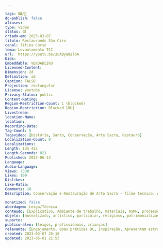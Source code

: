 ```yaml
---

tags: 🖼️/🎥️
dg-publish: false
aliases: 
type: video
status: 🟨️ 
criado-em: 2023-03-07
titulo: Restaurando São Ciro
canal: Titina Corso
tema: Levantamento TCC 
url:  https://youtu.be/2uA8ya92loA
Kids: 
Embeddable: VERDADEIRO
Licensed-Content: 
Dimension: 2d
Definition: sd
Caption: FALSO
Projection: rectangular
License: youtube
Privacy-Status: public
Content-Rating: 
Region-Restriction-Count: 1 (blocked)
Region-Restriction: Blocked [RU]
Livestream: 
location-Name: 
location: 
Recording-Date: 
Tag-Count: 5
Tagsvideo: [História, Santo, Conservação, Arte Sacra, Restauro]
Localization-Count: 0
Localizations: 
Length: 13m 41s
Length-Seconds: 821
Published: 2013-06-13
Language: 
Audio-Language: 
Views: 7330
Likes: 109
Dislikes: 
Like-Ratio: 
Comments: 18
Description: Conservação e Restauração de Arte Sacra - filme técnico. Acompanhe todo o processo de restauro no  Restauradoras-Conservadoras responsáveis Titina Corso e Manuela Vidigal Capo D´Arte Restauração +55 11 30311613

monetized: false
abordagem: Leiga/Técnica
conteudo: [Explicativo, Ambiente de trabalho, materiais, ASMR, processos]
objeto: [musealizado, artístico, particular, religioso, patrimonializado, histórico]
suporte:
publico-alvo: [leigos, profissionais, crianças]
relevante: [Engajamento, Boas práticas DC, Inspiração, Apresentam estratégias de DC, Inovações, cibercultura]
created: 2023-03-07 20:18
updated: 2023-05-01 21:53
---
```

